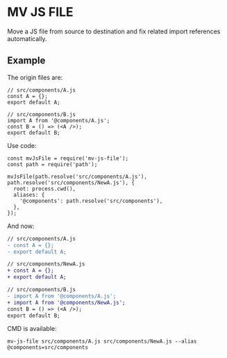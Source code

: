 # MV JS FILE

Move a JS file from source to destination and fix related import references automatically.


## Example

The origin files are:

```
// src/components/A.js
const A = {};
export default A;

// src/components/B.js
import A from '@components/A.js';
const B = () => (<A />);
export default B;
```

Use code:

```
const mvJsFile = require('mv-js-file');
const path = require('path');

mvJsFile(path.resolve('src/components/A.js'), path.resolve('src/components/NewA.js'), {
  root: process.cwd(),
  aliases: {
    '@components': path.resolve('src/components'),
  },
});
```

And now:

``` diff
// src/components/A.js
- const A = {};
- export default A;

// src/components/NewA.js
+ const A = {};
+ export default A;

// src/components/B.js
- import A from '@components/A.js';
+ import A from '@components/NewA.js';
const B = () => (<A />);
export default B;
```

CMD is available:

`mv-js-file src/components/A.js src/components/NewA.js --alias @components=src/components`